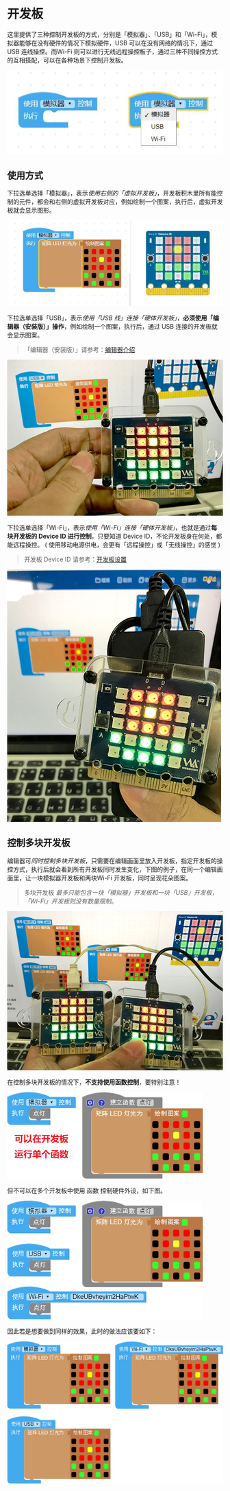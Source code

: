 # 开发板

这里提供了三种控制开发板的方式，分别是「模拟器」、「USB」和「Wi-Fi」，模拟器能够在没有硬件的情况下模拟硬件，USB 可以在没有网络的情况下，通过 USB 连线操控。而Wi-Fi 则可以进行无线远程操控板子，通过三种不同操控方式的互相搭配，可以在各种场景下控制开发板。

![](board/upload_a305960c5d3186e1705fbd0719edd5dc.jpg)

## 使用方式

下拉选单选择「模拟器」，表示*使用右侧的「虚拟开发板」*，开发板积木里所有能控制的元件，都会和右侧的虚拟开发板对应，例如绘制一个图案，执行后，虚拟开发板就会显示图形。

![](board/upload_ed5475fb209b45ed098fe98244184228.jpg)

下拉选单选择「USB」，表示*使用「USB 线」连接「硬体开发板」*，**必须使用「编辑器（安装版）」操作**，例如绘制一个图案，执行后，通过 USB 连接的开发板就会显示图案。

> 「编辑器（安装版）」请参考：[编辑器介绍](../info/software.md)

![](board/board-03.jpg)

下拉选单选择「Wi-Fi」，表示*使用「Wi-Fi」连接「硬体开发板」*，也就是通过**每块开发板的 Device ID 进行控制**，只要知道 Device ID，不论开发板身在何处，都能远程操控。 ( 使用移动电源供电，会更有「远程操控」或「无线操控」的感觉 )

> 开发板 Device ID 请参考：[开发板设置](../info/setup.md)

![](board/board-04.jpg)

## 控制多块开发板

编辑器可*同时控制多块开发板*，只需要在编辑画面里放入开发板，指定开发板的操控方式，执行后就会看到所有开发板同时发生变化，下图的例子，在同一个编辑画面里，让一块模拟器开发板和两块Wi-Fi 开发板，同时呈现花朵图案。

> 多块开发板 *最多只能包含一块「模拟器」开发板和一块「USB」开发板，「Wi-Fi」开发板则没有数量限制*。

![](board/board-05.jpg)

在控制多块开发板的情况下，**不支持使用函数控制**，要特别注意！

![](board/upload_d910330f4e5dadc186b69c21c4ff8645.png)

但不可以在多个开发板中使用 函数 控制硬件外设，如下图。

![](board/upload_ea4ff5dace7523836f3e5e57283affda.png)

因此若是想要做到同样的效果，此时的做法应该要如下：

![](board/board-07.png)
